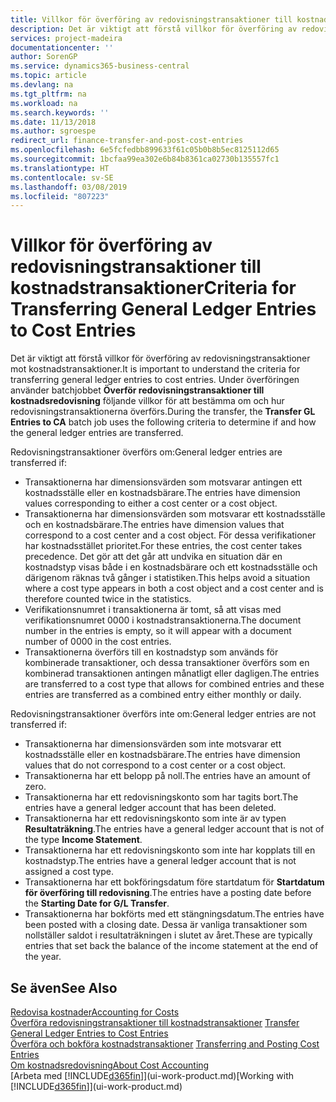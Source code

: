 ```yaml
---
title: Villkor för överföring av redovisningstransaktioner till kostnadstransaktioner | Microsoft Docs
description: Det är viktigt att förstå villkor för överföring av redovisningstransaktioner mot kostnadstransaktioner. Under överföringen använder batchjobbet **Överför redovisningstransaktioner till kostnadsredovisning** följande villkor för att bestämma om och hur redovisningstransaktionerna överförs.
services: project-madeira
documentationcenter: ''
author: SorenGP
ms.service: dynamics365-business-central
ms.topic: article
ms.devlang: na
ms.tgt_pltfrm: na
ms.workload: na
ms.search.keywords: ''
ms.date: 11/13/2018
ms.author: sgroespe
redirect_url: finance-transfer-and-post-cost-entries
ms.openlocfilehash: 6e5fcfedbb899633f61c05b0b8b5ec8125112d65
ms.sourcegitcommit: 1bcfaa99ea302e6b84b8361ca02730b135557fc1
ms.translationtype: HT
ms.contentlocale: sv-SE
ms.lasthandoff: 03/08/2019
ms.locfileid: "807223"
---
```

# <a name="criteria-for-transferring-general-ledger-entries-to-cost-entries"></a><span data-ttu-id="beea4-104">Villkor för överföring av redovisningstransaktioner till kostnadstransaktioner</span><span class="sxs-lookup"><span data-stu-id="beea4-104">Criteria for Transferring General Ledger Entries to Cost Entries</span></span>
<span data-ttu-id="beea4-105">Det är viktigt att förstå villkor för överföring av redovisningstransaktioner mot kostnadstransaktioner.</span><span class="sxs-lookup"><span data-stu-id="beea4-105">It is important to understand the criteria for transferring general ledger entries to cost entries.</span></span> <span data-ttu-id="beea4-106">Under överföringen använder batchjobbet **Överför redovisningstransaktioner till kostnadsredovisning** följande villkor för att bestämma om och hur redovisningstransaktionerna överförs.</span><span class="sxs-lookup"><span data-stu-id="beea4-106">During the transfer, the **Transfer GL Entries to CA** batch job uses the following criteria to determine if and how the general ledger entries are transferred.</span></span>  

<span data-ttu-id="beea4-107">Redovisningstransaktioner överförs om:</span><span class="sxs-lookup"><span data-stu-id="beea4-107">General ledger entries are transferred if:</span></span>  

-   <span data-ttu-id="beea4-108">Transaktionerna har dimensionsvärden som motsvarar antingen ett kostnadsställe eller en kostnadsbärare.</span><span class="sxs-lookup"><span data-stu-id="beea4-108">The entries have dimension values corresponding to either a cost center or a cost object.</span></span>  
-   <span data-ttu-id="beea4-109">Transaktionerna har dimensionsvärden som motsvarar ett kostnadsställe och en kostnadsbärare.</span><span class="sxs-lookup"><span data-stu-id="beea4-109">The entries have dimension values that correspond to a cost center and a cost object.</span></span> <span data-ttu-id="beea4-110">För dessa verifikationer har kostnadsstället prioritet.</span><span class="sxs-lookup"><span data-stu-id="beea4-110">For these entries, the cost center takes precedence.</span></span> <span data-ttu-id="beea4-111">Det gör att det går att undvika en situation där en kostnadstyp visas både i en kostnadsbärare och ett kostnadsställe och därigenom räknas två gånger i statistiken.</span><span class="sxs-lookup"><span data-stu-id="beea4-111">This helps avoid a situation where a cost type appears in both a cost object and a cost center and is therefore counted twice in the statistics.</span></span>  
-   <span data-ttu-id="beea4-112">Verifikationsnumret i transaktionerna är tomt, så att visas med verifikationsnumret 0000 i kostnadstransaktionerna.</span><span class="sxs-lookup"><span data-stu-id="beea4-112">The document number in the entries is empty, so it will appear with a document number of 0000 in the cost entries.</span></span>  
-   <span data-ttu-id="beea4-113">Transaktionerna överförs till en kostnadstyp som används för kombinerade transaktioner, och dessa transaktioner överförs som en kombinerad transaktionen antingen månatligt eller dagligen.</span><span class="sxs-lookup"><span data-stu-id="beea4-113">The entries are transferred to a cost type that allows for combined entries and these entries are transferred as a combined entry either monthly or daily.</span></span>  

<span data-ttu-id="beea4-114">Redovisningstransaktioner överförs inte om:</span><span class="sxs-lookup"><span data-stu-id="beea4-114">General ledger entries are not transferred if:</span></span>  

-   <span data-ttu-id="beea4-115">Transaktionerna har dimensionsvärden som inte motsvarar ett kostnadsställe eller en kostnadsbärare.</span><span class="sxs-lookup"><span data-stu-id="beea4-115">The entries have dimension values that do not correspond to a cost center or a cost object.</span></span>  
-   <span data-ttu-id="beea4-116">Transaktionerna har ett belopp på noll.</span><span class="sxs-lookup"><span data-stu-id="beea4-116">The entries have an amount of zero.</span></span>  
-   <span data-ttu-id="beea4-117">Transaktionerna har ett redovisningskonto som har tagits bort.</span><span class="sxs-lookup"><span data-stu-id="beea4-117">The entries have a general ledger account that has been deleted.</span></span>  
-   <span data-ttu-id="beea4-118">Transaktionerna har ett redovisningskonto som inte är av typen **Resultaträkning**.</span><span class="sxs-lookup"><span data-stu-id="beea4-118">The entries have a general ledger account that is not of the type **Income Statement**.</span></span>  
-   <span data-ttu-id="beea4-119">Transaktionerna har ett redovisningskonto som inte har kopplats till en kostnadstyp.</span><span class="sxs-lookup"><span data-stu-id="beea4-119">The entries have a general ledger account that is not assigned a cost type.</span></span>  
-   <span data-ttu-id="beea4-120">Transaktionerna har ett bokföringsdatum före startdatum för **Startdatum för överföring till redovisning**.</span><span class="sxs-lookup"><span data-stu-id="beea4-120">The entries have a posting date before the **Starting Date for G/L Transfer**.</span></span>  
-   <span data-ttu-id="beea4-121">Transaktionerna har bokförts med ett stängningsdatum.</span><span class="sxs-lookup"><span data-stu-id="beea4-121">The entries have been posted with a closing date.</span></span> <span data-ttu-id="beea4-122">Dessa är vanliga transaktioner som nollställer saldot i resultaträkningen i slutet av året.</span><span class="sxs-lookup"><span data-stu-id="beea4-122">These are typically entries that set back the balance of the income statement at the end of the year.</span></span>  

## <a name="see-also"></a><span data-ttu-id="beea4-123">Se även</span><span class="sxs-lookup"><span data-stu-id="beea4-123">See Also</span></span>  
[<span data-ttu-id="beea4-124">Redovisa kostnader</span><span class="sxs-lookup"><span data-stu-id="beea4-124">Accounting for Costs</span></span>](finance-manage-cost-accounting.md)  
 <span data-ttu-id="beea4-125">[Överföra redovisningstransaktioner till kostnadstransaktioner](finance-how-to-transfer-general-ledger-entries-to-cost-entries.md) </span><span class="sxs-lookup"><span data-stu-id="beea4-125">[Transfer General Ledger Entries to Cost Entries](finance-how-to-transfer-general-ledger-entries-to-cost-entries.md) </span></span>  
 <span data-ttu-id="beea4-126">[Överföra och bokföra kostnadstransaktioner](finance-transfer-and-post-cost-entries.md) </span><span class="sxs-lookup"><span data-stu-id="beea4-126">[Transferring and Posting Cost Entries](finance-transfer-and-post-cost-entries.md) </span></span>  
 [<span data-ttu-id="beea4-127">Om kostnadsredovisning</span><span class="sxs-lookup"><span data-stu-id="beea4-127">About Cost Accounting</span></span>](finance-about-cost-accounting.md)  
 <span data-ttu-id="beea4-128">[Arbeta med [!INCLUDE[d365fin](includes/d365fin_md.md)]](ui-work-product.md)</span><span class="sxs-lookup"><span data-stu-id="beea4-128">[Working with [!INCLUDE[d365fin](includes/d365fin_md.md)]](ui-work-product.md)</span></span>
